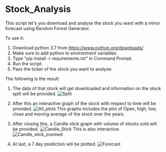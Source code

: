 # Stock_Analysis
This script let's you download and analyse the stock you want with a minor forecast using Random Forest Generator.


To use it:

1) Download python 3.7 from https://www.python.org/downloads/
2) Make sure to add python to environment variables.
3) Type "pip install -r requirements.txt" in Command Prompt.
4) Run the script.
5) Pass the ticker of the stock you want to analyse.


The following is the result:

1) The data of that stock will get downloaded and information on the stock split will be provided.
![Split](https://user-images.githubusercontent.com/44964331/71069203-3d95d380-219e-11ea-91a6-0cb6e9f6c33d.png)

2) After this an interactive graph of the stock with respect to time will be provided.
![All_plots](https://user-images.githubusercontent.com/44964331/71069214-438bb480-219e-11ea-9b2c-08461883aa82.png)
This graphs includes the plot of Open, high, low, close and moving average of the stock over the years.

3) After closing this, a Candle stick graph with volume of stocks sold will be provided.
![Candle_Stick](https://user-images.githubusercontent.com/44964331/71069403-a9783c00-219e-11ea-8ef3-8b14b12e126b.png)
This is also interactive.
![Candle_stick_zoomed](https://user-images.githubusercontent.com/44964331/71069289-6b7b1800-219e-11ea-8462-730ca4e61527.png)

4) At last, a 7 day prediction will be plotted.
![Forecast](https://user-images.githubusercontent.com/44964331/71069460-cc0a5500-219e-11ea-94f3-9ae0e6b88a4f.png)
